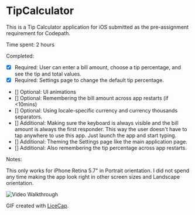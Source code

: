 # TipCalculator

This is a Tip Calculator application for iOS submitted as the pre-assignment requirement for Codepath.

Time spent: 2 hours

Completed:

* [x] Required: User can enter a bill amount, choose a tip percentage, and see the tip and total values.
* [x] Required: Settings page to change the default tip percentage.
* [] Optional: UI animations
* [] Optional: Remembering the bill amount across app restarts (if <10mins)
* [] Optional: Using locale-specific currency and currency thousands separators.
* [] Additional: Making sure the keyboard is always visible and the bill amount is always the first responder. This way the user doesn't have to tap anywhere to use this app. Just launch the app and start typing.
* [] Additional: Theming the Settings page like the main application page.
* [] Additional: Also remembering the tip percentage across app restarts.

Notes:

This only works for iPhone Retina 5.7" in Portrait orientation. I did not spend any time making the app look right in other screen sizes and Landscape orientation.

![Video Walkthrough](anim_tip_calculator.gif)

GIF created with [LiceCap](http://www.cockos.com/licecap/).
